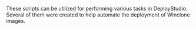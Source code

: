 These scripts can be utilized for performing various tasks in DeployStudio. 
Several of them were created to help automate the deployment of Winclone images.
